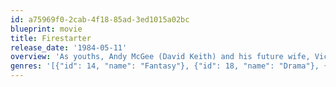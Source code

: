 ```yaml
---
id: a75969f0-2cab-4f18-85ad-3ed1015a02bc
blueprint: movie
title: Firestarter
release_date: '1984-05-11'
overview: 'As youths, Andy McGee (David Keith) and his future wife, Vicky (Heather Locklear), participated in secret experiments, allowing themselves to be subjected to mysterious medical tests. Years later, the couple''s daughter, Charlie (Drew Barrymore), begins to exhibit the ability of setting fires solely with her mind. This volatile talent makes the youngster extremely dangerous and soon she becomes a target for the enigmatic agency known as "The Shop."'
genres: '[{"id": 14, "name": "Fantasy"}, {"id": 18, "name": "Drama"}, {"id": 27, "name": "Horror"}, {"id": 28, "name": "Action"}, {"id": 53, "name": "Thriller"}]'
---
```

